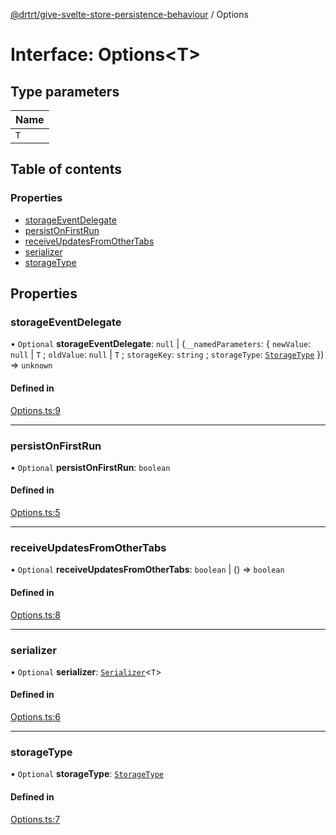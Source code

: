 [@drtrt/give-svelte-store-persistence-behaviour](../README.md) / Options

# Interface: Options\<T\>

## Type parameters

| Name |
| :------ |
| `T` |

## Table of contents

### Properties

- [storageEventDelegate](Options.md#storageEventDelegate)
- [persistOnFirstRun](Options.md#persistonfirstrun)
- [receiveUpdatesFromOtherTabs](Options.md#receiveupdatesfromothertabs)
- [serializer](Options.md#serializer)
- [storageType](Options.md#storagetype)

## Properties

### storageEventDelegate

• `Optional` **storageEventDelegate**: ``null`` \| (`__namedParameters`: \{ `newValue`: ``null`` \| `T` ; `oldValue`: ``null`` \| `T` ; `storageKey`: `string` ; `storageType`: [`StorageType`](../enums/StorageType.md)  }) => `unknown`

#### Defined in

[Options.ts:9](https://github.com/drtrt-org/give-svelte-store-persistence-behaviour/blob/865030d/src/Options.ts#L9)

___

### persistOnFirstRun

• `Optional` **persistOnFirstRun**: `boolean`

#### Defined in

[Options.ts:5](https://github.com/drtrt-org/give-svelte-store-persistence-behaviour/blob/865030d/src/Options.ts#L5)

___

### receiveUpdatesFromOtherTabs

• `Optional` **receiveUpdatesFromOtherTabs**: `boolean` \| () => `boolean`

#### Defined in

[Options.ts:8](https://github.com/drtrt-org/give-svelte-store-persistence-behaviour/blob/865030d/src/Options.ts#L8)

___

### serializer

• `Optional` **serializer**: [`Serializer`](Serializer.md)\<`T`\>

#### Defined in

[Options.ts:6](https://github.com/drtrt-org/give-svelte-store-persistence-behaviour/blob/865030d/src/Options.ts#L6)

___

### storageType

• `Optional` **storageType**: [`StorageType`](../enums/StorageType.md)

#### Defined in

[Options.ts:7](https://github.com/drtrt-org/give-svelte-store-persistence-behaviour/blob/865030d/src/Options.ts#L7)
